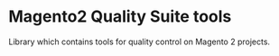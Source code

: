 Magento2 Quality Suite tools
===

Library which contains tools for quality control on Magento 2 projects.
 